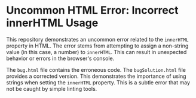 # Uncommon HTML Error: Incorrect innerHTML Usage

This repository demonstrates an uncommon error related to the `innerHTML` property in HTML.  The error stems from attempting to assign a non-string value (in this case, a number) to `innerHTML`.  This can result in unexpected behavior or errors in the browser's console.

The `bug.html` file contains the erroneous code. The `bugSolution.html` file provides a corrected version. This demonstrates the importance of using strings when setting the `innerHTML` property. This is a subtle error that may not be caught by simple linting tools.